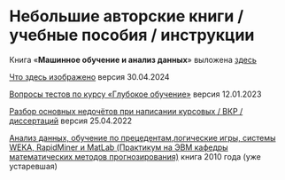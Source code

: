 # Небольшие авторские книги / учебные пособия / инструкции

Книга «**Машинное обучение и анализ данных**» выложена [здесь](https://github.com/Dyakonov/MLDM_BOOK/)

[Что здесь изображено](2023_bookWTD_Dyakonov_24.pdf) версия 30.04.2024

[Вопросы тестов по курсу «Глубокое обучение»](DLtest_Dyakonov.pdf) версия 12.01.2023

[Разбор основных недочётов при написании курсовых / ВКР / диссертаций](MEMO_VKRandDiss_Dyakonov.pdf) версия 25.04.2022

[Анализ данных, обучение по прецедентам,логические игры, системы WEKA, RapidMiner и MatLab (Практикум на ЭВМ кафедры математических методов прогнозирования)](dj2010up.pdf) книга 2010 года (уже устаревшая)

